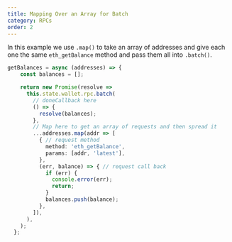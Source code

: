 ```yaml
---
title: Mapping Over an Array for Batch
category: RPCs
order: 2
---
```


In this example we use `.map()` to take an array of addresses and give each one the same `eth_getBalance` method and pass them all into `.batch()`.<br>
     
```typescript
getBalances = async (addresses) => {
    const balances = [];

    return new Promise(resolve =>
      this.state.wallet.rpc.batch(
        // doneCallback here
        () => {
          resolve(balances);
        },
        // Map here to get an array of requests and then spread it
        ...addresses.map(addr => [
          { // request method
            method: 'eth_getBalance',
            params: [addr, 'latest'],
          },
          (err, balance) => { // request call back
            if (err) {
              console.error(err);
              return;
            }
            balances.push(balance);
          },
        ]),
      ),
    );
  };
```
